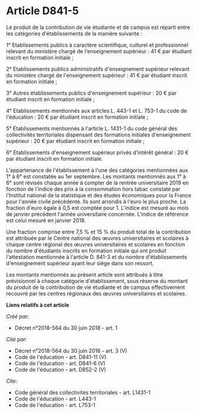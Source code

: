 # Article D841-5

Le produit de la contribution de vie étudiante et de campus est réparti entre les catégories d'établissements de la manière
suivante :

1° Etablissements publics à caractère scientifique, culturel et professionnel relevant du ministère chargé de l'enseignement
supérieur : 41 € par étudiant inscrit en formation initiale ;

2° Etablissements publics administratifs d'enseignement supérieur relevant du ministère chargé de l'enseignement supérieur :
41 € par étudiant inscrit en formation initiale ;

3° Autres établissements publics d'enseignement supérieur : 20 € par étudiant inscrit en formation initiale ;

4° Etablissements mentionnés aux articles L. 443-1 et L. 753-1 du code de l'éducation : 20 € par étudiant inscrit en
formation initiale ;

5° Etablissements mentionnés à l'article L. 1431-1 du code général des collectivités territoriales dispensant des formations
initiales d'enseignement supérieur : 20 € par étudiant inscrit en formation initiale ;

6° Etablissements d'enseignement supérieur privés d'intérêt général : 20 € par étudiant inscrit en formation initiale.

L'appartenance de l'établissement à l'une des catégories mentionnées aux 1° à 6° est constatée au 1er septembre. Les montants
mentionnés aux 1° à 6° sont révisés chaque année à compter de la rentrée universitaire 2019 en fonction de l'indice des prix
à la consommation hors tabac constaté par l'Institut national de la statistique et des études économiques pour la France pour
l'année civile précédente. Ils sont arrondis à l'euro le plus proche. La fraction d'euro égale à 0,5 est comptée pour 1.
L'indice est mesuré au mois de janvier précédent l'année universitaire concernée. L'indice de référence est celui mesuré en
janvier 2018.

Une fraction comprise entre 7,5 % et 15 % du produit total de la contribution est attribuée par le Centre national des œuvres
universitaires et scolaires à chaque centre régional des œuvres universitaires et scolaires en fonction du nombre d'étudiants
inscrits en formation initiale qui ont produit l'attestation mentionnée à l'article D. 841-3 et du nombre d'établissements
d'enseignement supérieur ayant leur siège dans son ressort.

Les montants mentionnés au présent article sont attribués à titre prévisionnel à chaque catégorie d'établissement, sous
réserve du montant du produit de la contribution de vie étudiante et de campus effectivement recouvré par les centres
régionaux des œuvres universitaires et scolaires.

**Liens relatifs à cet article**

_Créé par_:

  - Décret n°2018-564 du 30 juin 2018 - art. 1

_Cité par_:

  - Décret n°2018-564 du 30 juin 2018 - art. 3 (V)
  - Code de l'éducation - art. D841-11 (V)
  - Code de l'éducation - art. D841-6 (V)
  - Code de l'éducation - art. D852-2 (V)

_Cite_:

  - Code général des collectivités territoriales - art. L1431-1
  - Code de l'éducation - art. L443-1
  - Code de l'éducation - art. L753-1
